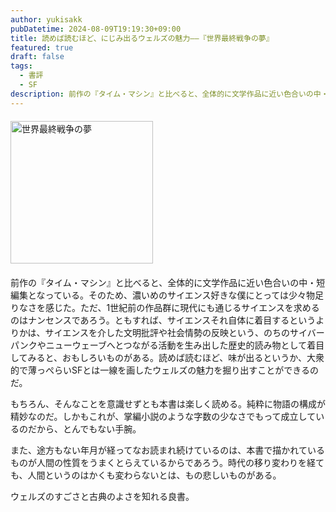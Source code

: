 ```yaml
---
author: yukisakk
pubDatetime: 2024-08-09T19:19:30+09:00
title: 読めば読むほど、にじみ出るウェルズの魅力——『世界最終戦争の夢』
featured: true
draft: false
tags:
  - 書評
  - SF
description: 前作の『タイム・マシン』と比べると、全体的に文学作品に近い色合いの中・短編集となっている。
---
```


<div style="margin: 20px 0">
<a href="https://www.amazon.co.jp/dp/4488607063/ref=nosim?tag=revbooks03-22" class="inline-block" style="margin: 0; padding: 0; border-width: 0;">     
<img src="https://images-na.ssl-images-amazon.com/images/P/4488607063.09.LZZZZZZZ.jpg" alt="世界最終戦争の夢" style="width: 228px; height: auto; border-radius: 0; margin: 0; padding: 0;"> 
</a>
</div>

前作の『タイム・マシン』と比べると、全体的に文学作品に近い色合いの中・短編集となっている。そのため、濃いめのサイエンス好きな僕にとっては少々物足りなさを感じた。ただ、1世紀前の作品群に現代にも通じるサイエンスを求めるのはナンセンスであろう。ともすれば、サイエンスそれ自体に着目するというよりかは、サイエンスを介した文明批評や社会情勢の反映という、のちのサイバーパンクやニューウェーブへとつながる活動を生み出した歴史的読み物として着目してみると、おもしろいものがある。読めば読むほど、味が出るというか、大衆的で薄っぺらいSFとは一線を画したウェルズの魅力を掘り出すことができるのだ。

もちろん、そんなことを意識せずとも本書は楽しく読める。純粋に物語の構成が精妙なのだ。しかもこれが、掌編小説のような字数の少なさでもって成立しているのだから、とんでもない手腕。

また、途方もない年月が経ってなお読まれ続けているのは、本書で描かれているものが人間の性質をうまくとらえているからであろう。時代の移り変わりを経ても、人間というのはかくも変わらないとは、もの悲しいものがある。

ウェルズのすごさと古典のよさを知れる良書。
